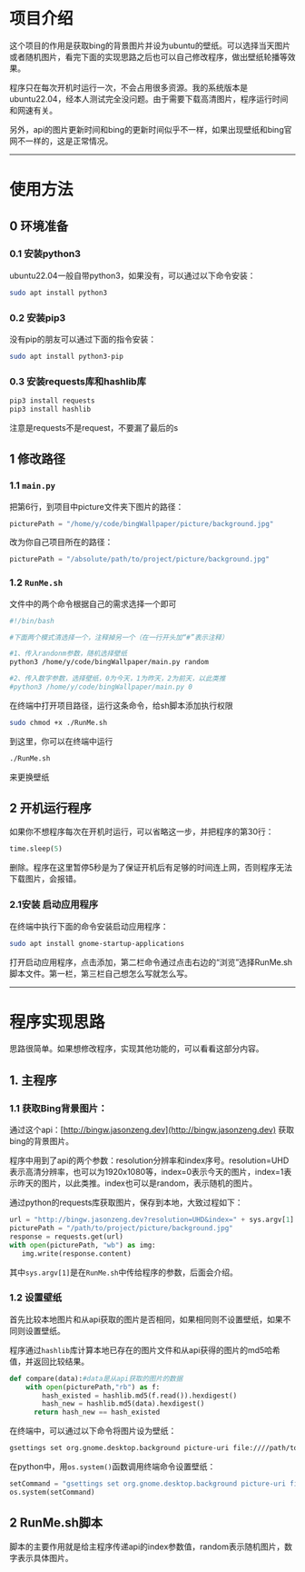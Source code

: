 # 项目介绍

这个项目的作用是获取bing的背景图片并设为ubuntu的壁纸。可以选择当天图片或者随机图片，看完下面的实现思路之后也可以自己修改程序，做出壁纸轮播等效果。

程序只在每次开机时运行一次，不会占用很多资源。我的系统版本是ubuntu22.04，经本人测试完全没问题。由于需要下载高清图片，程序运行时间和网速有关。

另外，api的图片更新时间和bing的更新时间似乎不一样，如果出现壁纸和bing官网不一样的，这是正常情况。

*****

# 使用方法

## 0 环境准备
### 0.1 安装python3
ubuntu22.04一般自带python3，如果没有，可以通过以下命令安装：
```bash
sudo apt install python3
```

### 0.2 安装pip3
没有pip的朋友可以通过下面的指令安装：
```bash
sudo apt install python3-pip
```
### 0.3 安装requests库和hashlib库
```bash
pip3 install requests
pip3 install hashlib
```
注意是requests不是request，不要漏了最后的s
## 1 修改路径
### 1.1 ``main.py``
把第6行，到项目中picture文件夹下图片的路径：
```python
picturePath = "/home/y/code/bingWallpaper/picture/background.jpg"
```
改为你自己项目所在的路径：
```python
picturePath = "/absolute/path/to/project/picture/background.jpg"
```
### 1.2 ``RunMe.sh``
文件中的两个命令根据自己的需求选择一个即可
```bash
#!/bin/bash

#下面两个模式清选择一个，注释掉另一个（在一行开头加“#”表示注释）

#1、传入randonm参数，随机选择壁纸
python3 /home/y/code/bingWallpaper/main.py random

#2、传入数字参数，选择壁纸，0为今天，1为昨天，2为前天，以此类推
#python3 /home/y/code/bingWallpaper/main.py 0
```
在终端中打开项目路径，运行这条命令，给sh脚本添加执行权限
```bash
sudo chmod +x ./RunMe.sh
```
到这里，你可以在终端中运行

```bash
./RunMe.sh
```
来更换壁纸


## 2 开机运行程序
如果你不想程序每次在开机时运行，可以省略这一步，并把程序的第30行：
```python
time.sleep(5)
```
删除。程序在这里暂停5秒是为了保证开机后有足够的时间连上网，否则程序无法下载图片，会报错。


### 2.1安装 启动应用程序
在终端中执行下面的命令安装启动应用程序：
```bash
sudo apt install gnome-startup-applications
``` 

打开启动应用程序，点击添加，第二栏命令通过点击右边的“浏览”选择RunMe.sh脚本文件。第一栏，第三栏自己想怎么写就怎么写。


******
# 程序实现思路

思路很简单。如果想修改程序，实现其他功能的，可以看看这部分内容。

## 1. 主程序
### 1.1 获取Bing背景图片：
通过这个api：[http://bingw.jasonzeng.dev](http://bingw.jasonzeng.dev) 获取bing的背景图片。

程序中用到了api的两个参数：resolution分辨率和index序号。resolution=UHD表示高清分辨率，也可以为1920x1080等，index=0表示今天的图片，index=1表示昨天的图片，以此类推。index也可以是random，表示随机的图片。

通过python的requests库获取图片，保存到本地，大致过程如下：
```python
url = "http://bingw.jasonzeng.dev?resolution=UHD&index=" + sys.argv[1]
picturePath = "/path/to/project/picture/background.jpg"
response = requests.get(url)
with open(picturePath, "wb") as img:
   img.write(response.content)
```
其中``sys.argv[1]``是在``RunMe.sh``中传给程序的参数，后面会介绍。
### 1.2 设置壁纸

首先比较本地图片和从api获取的图片是否相同，如果相同则不设置壁纸，如果不同则设置壁纸。

程序通过``hashlib``库计算本地已存在的图片文件和从api获得的图片的md5哈希值，并返回比较结果。

```python
def compare(data):#data是从api获取的图片的数据
    with open(picturePath,"rb") as f:
        hash_existed = hashlib.md5(f.read()).hexdigest()
        hash_new = hashlib.md5(data).hexdigest()
      return hash_new == hash_existed
```
在终端中，可以通过以下命令将图片设为壁纸：
```bash
gsettings set org.gnome.desktop.background picture-uri file:////path/to/picture.jpg
```  
在python中，用``os.system()``函数调用终端命令设置壁纸：
```python
setCommand = "gsettings set org.gnome.desktop.background picture-uri file:///{}".format(picturePath)
os.system(setCommand)
```
## 2 RunMe.sh脚本
脚本的主要作用就是给主程序传递api的index参数值，random表示随机图片，数字表示具体图片。
